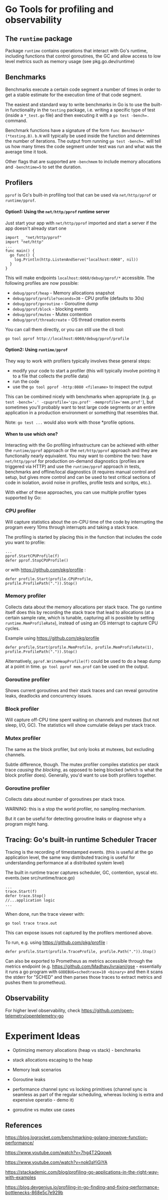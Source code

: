 # Go Tools for profiling and observability

## The `runtime` package

Package `runtime` contains operations that interact with Go's runtime, including functions that control goroutines, the GC and allow access to low level metrics such as memory usage (see pkg.go.dev/runtime)

## Benchmarks

Benchmarks execute a certain code segment a number of times in order to get a stable estimate for the execution time of that code segment.

The easiest and standard way to write benchmarks in Go is to use the built-in functionality in the `testing` package, i.e. writing a specific type of test (inside a `*_test.go` file) and then executing it with a `go test -bench=.` command.

Benchmark functions have a signature of the form `func Benchmark*(*testing.B)`. `b.N` will typically be used inside the function and determines the number of iterations. The output from running `go test -bench=.` will tell us how many times the code segment under test was run and what was the average time it took.

Other flags that are supported are `-benchmem` to include memory allocations and `-benchtime=5` to set the duration.

## Profilers

`pprof` is Go's built-in profiling tool that can be used via `net/http/pprof` or `runtime/pprof`.

#### Option1: Using the `net/http/pprof` runtime server

Just start your app with `net/http/pprof` imported and start a server if the app doesn't already start one

```
import _ "net/http/pprof"
import "net/http"
...
func main() {
  go func() {
    log.Println(http.ListenAndServe("localhost:6060", nil))
  }
}
```

This will make endpoints `localhost:6060/debug/pprof/*` accessible. The following profiles are now possible:

- `debug/pprof/heap` - Memory allocations snapshot
- `debug/pprof/profile?seconds=30` - CPU profile (defaults to 30s)
- `debug/pprof/goroutine` - Goroutine dump
- `debug/pprof/block` - blocking events
- `debug/pprof/mutex` - Mutex contention
- `debug/pprof/threadcreate` - OS thread creation events

You can call them directly, or you can still use the cli tool:

```
go tool pprof http://localhost:6060/debug/pprof/profile
```

#### Option2: Using `runtime/pprof`

They way to work with profilers typically involves these general steps:

- modify your code to start a profiler (this will typically involve pointing it to a file that collects the profile data)
- run the code
- use the `go tool pprof -http:8080 <filename>` to inspect the output

This can be combined nicely with benchmarks when appropriate (e.g. `go test -bench='.' -cpuprofile='cpu.prof' -memprofile='mem.prof'`), but sometimes you'll probably want to test large code segments or an entire application in a production environment or something that resembles that.

Note: `go test ...` would also work with those \*profile options.

#### When to use which one?

Interacting with the Go profiling infrastructure can be achieved with either the `runtime/pprof` approach or the `net/http/pprof` approach and they are functionally nearly equivalent. You may want to combine the two: have `net/http/pprof` for production on-demand diagnostics (profiles are triggered via HTTP) and use the `runtime/pprof` approach in tests, benchmarks and offline/local diagnostics (it requires manual control and setup, but gives more control and can be used to test critical sections of code in isolation, avoid noise in profiles, profile tests and scritps, etc.).

With either of these approaches, you can use multiple profiler types supported by Go:

### CPU profiler

Will capture statistics about the on-CPU time of the code by interrupting the program every 10ms through interrupts and taking a stack trace.

The profiling is started by placing this in the function that includes the code you want to profile:

```
...
pprof.StartCPUProfile(f)
defer pprof.StopCPUProfile()
```

or with https://github.com/pkg/profile :

```
defer profile.Start(profile.CPUProfile, profile.ProfilePath(".")).Stop()
```

### Memory profiler

Collects data about the memory allocations per stack trace. The go runtime itself does this by recording the stack trace that lead to allocations (at a certain sample rate, which is tunable, capturing all is possible by setting `runtime.MemProfileRate`), instead of using an OS interrupt to capture CPU cycles.

Example using https://github.com/pkg/profile

```
defer profile.Start(profile.MemProfile, profile.MemProfileRate(1), profile.ProfilePath(".")).Stop()
```

Alternatively, `pprof.WriteHeapProfile(f)` could be used to do a heap dump at a point in time. `go tool pprof mem.prof` can be used on the output.

### Goroutine profiler

Shows current goroutines and their stack traces and can reveal goroutine leaks, deadlocks and concurrency issues.

### Block profiler

Will capture off-CPU time spent waiting on channels and mutexes (but not sleep, I/O, GC). The statistics will show cumulatie delays per stack trace.

### Mutex profiler

The same as the block profiler, but only looks at mutexes, but excluding channels.

Subtle difference, though. The mutex profiler compiles statistics per stack trace _causing the blocking_, as opposed to being blocked (which is what the block profiler does). Generally, you'd want to use both profilers together.

### Goroutine profiler

Collects data about number of goroutines per stack trace.

WARNING: this is a stop the world profiler, no sampling mechanism.

But it can be useful for detecting goroutine leaks or diagnose why a program might hang.

## Tracing: Go's built-in runtime Scheduler Tracer

Tracing is the recording of timestamped events. (this is useful at the go application level, the same way distributed tracing is useful for understanding performance at a distributed system level)

The built in runtime tracer captures scheduler, GC, contention, syscal etc. events.(see src/runtime/trace.go)

```
...
trace.Start(f)
defer trace.Stop()
//...application logic
...
```

When done, run the trace viewer with:

```
go tool trace trace.out
```

This can expose issues not captured by the profilers mentioned above.

To run, e.g. using https://github.com/pkg/profile :

```
defer profile.Start(profile.TraceProfile, profile.Path(".")).Stop()
```

Can also be exported to Prometheus as metrics accessible through the metrics endpoint (e.g. https://github.com/MadhavJivrajani/gse - essentially it runs a go program with `GODEBUG=schedtrace=10 <binary>` and then it scans the stderr for "SCHED" and then parses those traces to extract metrics and pushes them to prometheus).

## Observability

For higher level observability, check https://github.com/open-telemetry/opentelemetry-go

# Experiment Ideas

- Optimizing memory allocations (heap vs stack) - benchmarks

- stack allocations escaping to the heap

- Memory leak scenarios

- Goroutine leaks

- performance channel sync vs locking primitives (channel sync is seamless as part of the regular scheduling, whereas locking is extra and expensive operatio - demo it)

- goroutine vs mutex use cases

## References

https://blog.logrocket.com/benchmarking-golang-improve-function-performance/

https://www.youtube.com/watch?v=7hg4T2Qqowk

https://www.youtube.com/watch?v=nok0aYiGiYA

https://stackademic.com/blog/profiling-go-applications-in-the-right-way-with-examples

https://blog.devgenius.io/profiling-in-go-finding-and-fixing-performance-bottlenecks-868e5c7e929b
